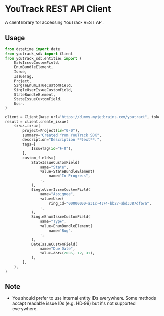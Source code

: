 # YouTrack REST API Client

A client library for accessing YouTrack REST API.

## Usage

```python
from datetime import date
from youtrack_sdk import Client
from youtrack_sdk.entities import (
    DateIssueCustomField,
    EnumBundleElement,
    Issue,
    IssueTag,
    Project,
    SingleEnumIssueCustomField,
    SingleUserIssueCustomField,
    StateBundleElement,
    StateIssueCustomField,
    User,
)

client = Client(base_url="https://dummy.myjetbrains.com/youtrack", token="dummy")
result = client.create_issue(
    issue=Issue(
        project=Project(id="0-0"),
        summary="Created from YouTrack SDK",
        description="Description **text**.",
        tags=[
            IssueTag(id="6-0"),
        ],
        custom_fields=[
            StateIssueCustomField(
                name="State",
                value=StateBundleElement(
                    name="In Progress",
                ),
            ),
            SingleUserIssueCustomField(
                name="Assignee",
                value=User(
                    ring_id="00000000-a31c-4174-bb27-abd3387df67a",
                ),
            ),
            SingleEnumIssueCustomField(
                name="Type",
                value=EnumBundleElement(
                    name="Bug",
                ),
            ),
            DateIssueCustomField(
                name="Due Date",
                value=date(2005, 12, 31),
            ),
        ],
    ),
)
```

## Note

- You should prefer to use internal entity IDs everywhere. Some methods accept readable issue IDs (e.g. HD-99) but it's not supported everywhere.
